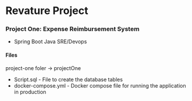 # Revature Project
### Project One: Expense Reimbursement System	
  - Spring Boot Java SRE/Devops
#### Files
  project-one foler -> projectOne
  - Script.sql - File to create the database tables
  - docker-compose.yml - Docker compose file for running the application in production 
